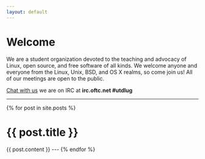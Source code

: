 ```yaml
---
layout: default
---
```


<div id="title">
  <h1>Welcome</h1>
  
  <p>We are a student organization devoted to the teaching and advocacy of Linux, open source, and free software of all kinds. We welcome anyone and everyone from the Linux, Unix, BSD, and OS X realms, so come join us! All of our meetings are open to the public.</p>

  <div id="chat">
    <a href="http://lug.utdallas.edu/chat">Chat with us</a> we are on IRC at <b>irc.oftc.net #utdlug</b>
  </div>
</div>

---

{% for post in site.posts %}
  <h1>{{ post.title }}</h1>
  {{ post.content }}
  ---
{% endfor %}

